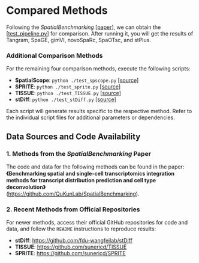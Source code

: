
# Compared Methods  

Following the *SpatialBenchmarking* [[paper](https://github.com/QuKunLab/SpatialBenchmarking)], we can obtain the [[test_pipeline.py](./test_baseline.py)] for comparison. After running it, you will get the results of Tangram, SpaGE, gimVI, novoSpaRc, SpaOTsc, and stPlus. 

### Additional Comparison Methods  
For the remaining four comparison methods, execute the following scripts:  
- **SpatialScope**: `python ./test_spscope.py` [[source]](./test_spscope.py)  
- **SPRITE**: `python ./test_sprite.py` [[source]](./test_sprite.py)  
- **TISSUE**: `python ./test_TISSUE.py` [[source]](./test_TISSUE.py)  
- **stDiff**: `python ./test_stDiff.py` [[source]](./test_stDiff.py)  

Each script will generate results specific to the respective method. Refer to the individual script files for additional parameters or dependencies.


## Data Sources and Code Availability  

### 1. Methods from the *SpatialBenchmarking* Paper  
The code and data for the following methods can be found in the paper:  
**《Benchmarking spatial and single-cell transcriptomics integration methods for transcript distribution prediction and cell type deconvolution》**  
(https://github.com/QuKunLab/SpatialBenchmarking).

### 2. Recent Methods from Official Repositories  
For newer methods, access their official GitHub repositories for code and data, and follow the `README` instructions to reproduce results:  
- **stDiff**: https://github.com/fdu-wangfeilab/stDiff
- **TISSUE**: https://github.com/sunericd/TISSUE  
- **SPRITE**: https://github.com/sunericd/SPRITE  
